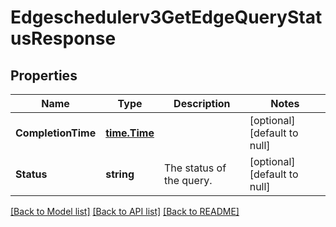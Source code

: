 # Edgeschedulerv3GetEdgeQueryStatusResponse

## Properties
Name | Type | Description | Notes
------------ | ------------- | ------------- | -------------
**CompletionTime** | [**time.Time**](time.Time.md) |  | [optional] [default to null]
**Status** | **string** | The status of the query. | [optional] [default to null]

[[Back to Model list]](../README.md#documentation-for-models) [[Back to API list]](../README.md#documentation-for-api-endpoints) [[Back to README]](../README.md)

